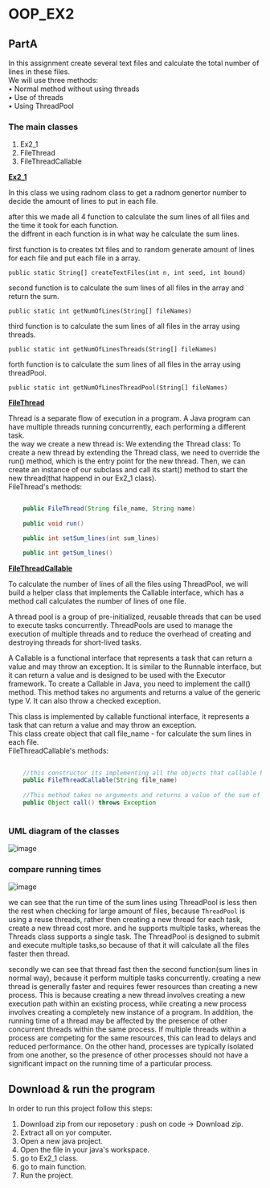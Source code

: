 
# OOP_EX2

## PartA

In this assignment create several text files and calculate the total number of lines in these files.  
We will use three methods:  
• Normal method without using threads  
• Use of threads  
• Using ThreadPool  

### The main classes

1. Ex2_1 
2. FileThread  
3. FileThreadCallable 

<ins>**Ex2_1**</ins>  

In this class we using radnom class to get a radnom genertor number to decide the amount of lines to put in each file.  

after this we made all 4 function to calculate the sum lines of all files and the time it took for each function.  
the diffrent in each function is in what way he calculate the sum lines.  

first function is to creates txt files and to random generate amount of lines for each file and put each file in a array.  
  
    public static String[] createTextFiles(int n, int seed, int bound)
       
second function is to calculate the sum lines of all files in the array and return the sum.  

    public static int getNumOfLines(String[] fileNames) 
       
third function is to calculate the sum lines of all files in the array using threads.  

    public static int getNumOfLinesThreads(String[] fileNames) 
       
forth function is to calculate the sum lines of all files in the array using threadPool.  

    public static int getNumOfLinesThreadPool(String[] fileNames) 
       
<ins>**FileThread**</ins>

Thread is a separate flow of execution in a program. A Java program can have multiple threads running concurrently, each performing a different task.  
the way we create a new thread is:
We extending the Thread class: To create a new thread by extending the Thread class, we need to override the run() method, which is the entry point for the new thread. 
Then, we can create an instance of our subclass and call its start() method to start the new thread(that happend in our Ex2_1 class).  
FileThread's methods:  
```java

    public FileThread(String file_name, String name) 
  
    public void run() 

    public int setSum_lines(int sum_lines) 

    public int getSum_lines()

```

<ins>**FileThreadCallable**</ins>

To calculate the number of lines of all the files using ThreadPool, we will build a helper class that implements the Callable interface, which has a method
call calculates the number of lines of one file.  

A thread pool is a group of pre-initialized, reusable threads that can be used to execute tasks concurrently.
ThreadPools are used to manage the execution of multiple threads and to reduce the overhead of creating and destroying threads for short-lived tasks.

A Callable is a functional interface that represents a task that can return a value and may throw an exception.
It is similar to the Runnable interface, but it can return a value and is designed to be used with the Executor framework.
To create a Callable in Java, you need to implement the call() method.
This method takes no arguments and returns a value of the generic type V. It can also throw a checked exception.  

This class is implemented by callable functional interface, it represents a task that can return a value and may throw an exception.  
This class create object that call file_name - for calculate the sum lines in each file.  
FileThreadCallable's methods:
```java
    
    //this constructor its implementing all the objects that callable have and make the string file_name
    public FileThreadCallable(String file_name)
     
    //This method takes no arguments and returns a value of the sum of lines in each file
    public Object call() throws Exception 
    
```

### UML diagram of the classes

![image](https://user-images.githubusercontent.com/118104946/211318064-889235e8-fb96-4a1f-84d6-b840f6c109ad.png)

### compare running times

![image](https://user-images.githubusercontent.com/118104946/211316585-58fe31a6-c0a8-4751-a37c-be17562f15f0.png)

we can see that the run time of the sum lines using ThreadPool is less then the rest when checking for large amount of files, 
because `ThreadPool` is using a reuse threads, rather then creating a new thread for each task, create a new thread cost more.
and he supports multiple tasks, whereas the Threads class supports a single task.
The ThreadPool is designed to submit and execute multiple tasks,so because of that it will calculate all the files faster then thread.  

secondly we can see that thread fast then the second function(sum lines in normal way), because it perform multiple tasks concurrently.
creating a new thread is generally faster and requires fewer resources than creating a new process.
This is because creating a new thread involves creating a new execution path within an existing process, while creating a new process involves creating a completely new instance of a program.
In addition, the running time of a thread may be affected by the presence of other concurrent threads within the same process.
If multiple threads within a process are competing for the same resources, this can lead to delays and reduced performance.
On the other hand, processes are typically isolated from one another, so the presence of other processes should not have a significant impact on the running time of a particular process.


## Download & run the program

In order to run this project follow this steps:  
  1. Download zip from our reposetory : push on code -> Download zip.  
  2. Extract all on yor computer.  
  3. Open a new java project.  
  4. Open the file in your java's workspace.  
  5. go to Ex2_1 class.  
  6. go to main function.  
  7. Run the project.  
